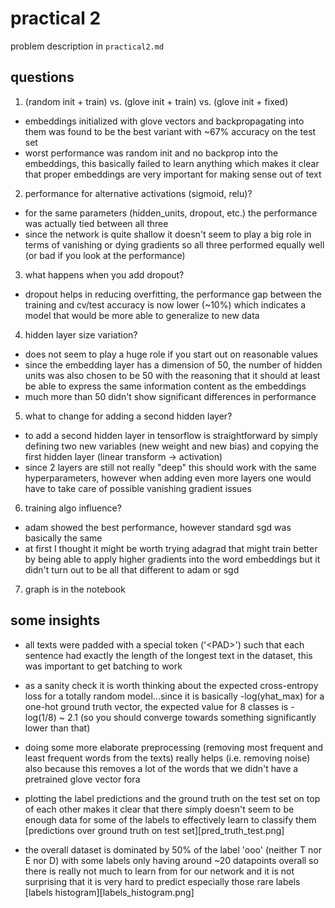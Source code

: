 # practical 2
problem description in `practical2.md`

## questions

1. (random init + train) vs. (glove init + train) vs. (glove init + fixed)
* embeddings initialized with glove vectors and backpropagating into them was found to be the best variant with ~67% accuracy on the test set
* worst performance was random init and no backprop into the embeddings, this basically failed to learn anything which makes it clear that proper embeddings are very important for making sense out of text

2. performance for alternative activations (sigmoid, relu)?
* for the same parameters (hidden\_units, dropout, etc.) the performance was actually tied between all three
* since the network is quite shallow it doesn't seem to play a big role in terms of vanishing or dying gradients so all three performed equally well (or bad if you look at the performance)

3. what happens when you add dropout?
* dropout helps in reducing overfitting, the performance gap between the training and cv/test accuracy is now lower (~10%) which indicates a model that would be more able to generalize to new data

4. hidden layer size variation?
* does not seem to play a huge role if you start out on reasonable values
* since the embedding layer has a dimension of 50, the number of hidden units was also chosen to be 50 with the reasoning that it should at least be able to express the same information content as the embeddings
* much more than 50 didn't show significant differences in performance

5. what to change for adding a second hidden layer?
* to add a second hidden layer in tensorflow is straightforward by simply defining two new variables (new weight and new bias) and copying the first hidden layer (linear transform -> activation)
* since 2 layers are still not really "deep" this should work with the same hyperparameters, however when adding even more layers one would have to take care of possible vanishing gradient issues

6. training algo influence?
* adam showed the best performance, however standard sgd was basically the same
* at first I thought it might be worth trying adagrad that might train better by being able to apply higher gradients into the word embeddings but it didn't turn out to be all that different to adam or sgd

7. graph is in the notebook

## some insights

* all texts were padded with a special token ('\<PAD\>') such that each sentence had exactly the length of the longest text in the dataset, this was important to get batching to work

* as a sanity check it is worth thinking about the expected cross-entropy loss for a totally random model...since it is basically -log(yhat\_max) for a one-hot ground truth vector, the expected value for 8 classes is -log(1/8) ~ 2.1 (so you should converge towards something significantly lower than that)

* doing some more elaborate preprocessing (removing most frequent and least frequent words from the texts) really helps (i.e. removing noise) also because this removes a lot of the words that we didn't have a pretrained glove vector fora

* plotting the label predictions and the ground truth on the test set on top of each other makes it clear that there simply doesn't seem to be enough data for some of the labels to effectively learn to classify them
[predictions over ground truth on test set][pred_truth_test.png]

* the overall dataset is dominated by 50% of the label 'ooo' (neither T nor E nor D) with some labels only having around ~20 datapoints overall so there is really not much to learn from for our network and it is not surprising that it is very hard to predict especially those rare labels
[labels histogram][labels_histogram.png]
